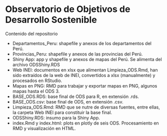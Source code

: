 # Observatorio de Objetivos de Desarrollo Sostenible 

Contenido del repositorio
* Departamentos_Peru: shapefile y anexos de los departamentos del Perú.
* Provincias_Peru: shapefile y anexos de las provincias del Perú.
* Shiny App: app y shapefile y anexos de mapas del Perú. Se alimenta del archivo ODSShiny.RDS
* Web INEI: documentos en xlsx que alimentan Limpieza_ODS.Rmd, han sido extraídos de la web de INEI, convertidos a xlsx (manualmente) y procesados en RStudio.
* Mapas en PNG: RMD para trabajar y exportar mapas en PNG, algunos mapas hasta el ODS 3.
* BASE_ODS.RDS: base final de ODS para R, en extensión .rds.
* BASE_ODS.csv: base final de ODS, en extensión .csv.
* Limpieza_ODS.Rmd: RMD que se nutre de diversas fuentes, entre ellas, la carpeta Web INEI para constituir la base final.
* ODSShiny.RDS: insumo para la Shiny App.
* index.Rmd y index.html: plots en plotly de seis ODS. Procesamiento en RMD y visualización en HTML.
